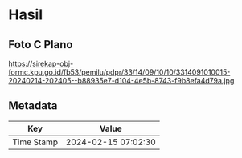 # Hasil

## Foto C Plano

https://sirekap-obj-formc.kpu.go.id/fb53/pemilu/pdpr/33/14/09/10/10/3314091010015-20240214-202405--b88935e7-d104-4e5b-8743-f9b8efa4d79a.jpg


## Metadata

| Key        | Value               |
| ---------- | ------------------- |
| Time Stamp | 2024-02-15 07:02:30 |




